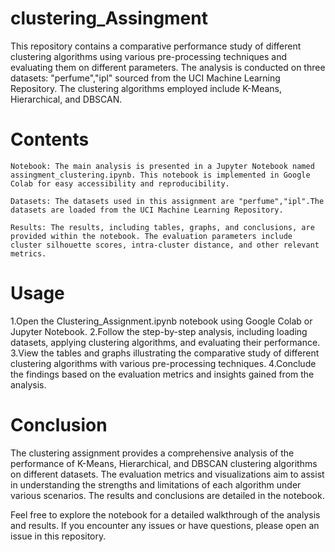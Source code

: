 # clustering_Assingment
This repository contains a comparative performance study of different clustering algorithms using various pre-processing techniques and evaluating them on different parameters. The analysis is conducted on three datasets: "perfume","ipl" sourced from the UCI Machine Learning Repository. The clustering algorithms employed include K-Means, Hierarchical, and DBSCAN.

# Contents
    Notebook: The main analysis is presented in a Jupyter Notebook named assingment_clustering.ipynb. This notebook is implemented in Google Colab for easy accessibility and reproducibility.

    Datasets: The datasets used in this assignment are "perfume","ipl".The datasets are loaded from the UCI Machine Learning Repository.

    Results: The results, including tables, graphs, and conclusions, are provided within the notebook. The evaluation parameters include cluster silhouette scores, intra-cluster distance, and other relevant metrics.

# Usage
1.Open the Clustering_Assignment.ipynb notebook using Google Colab or Jupyter Notebook.
2.Follow the step-by-step analysis, including loading datasets, applying clustering algorithms, and evaluating their performance.
3.View the tables and graphs illustrating the comparative study of different clustering algorithms with various pre-processing techniques.
4.Conclude the findings based on the evaluation metrics and insights gained from the analysis.

# Conclusion
The clustering assignment provides a comprehensive analysis of the performance of K-Means, Hierarchical, and DBSCAN clustering algorithms on different datasets. The evaluation metrics and visualizations aim to assist in understanding the strengths and limitations of each algorithm under various scenarios. The results and conclusions are detailed in the notebook.

Feel free to explore the notebook for a detailed walkthrough of the analysis and results. If you encounter any issues or have questions, please open an issue in this repository.

